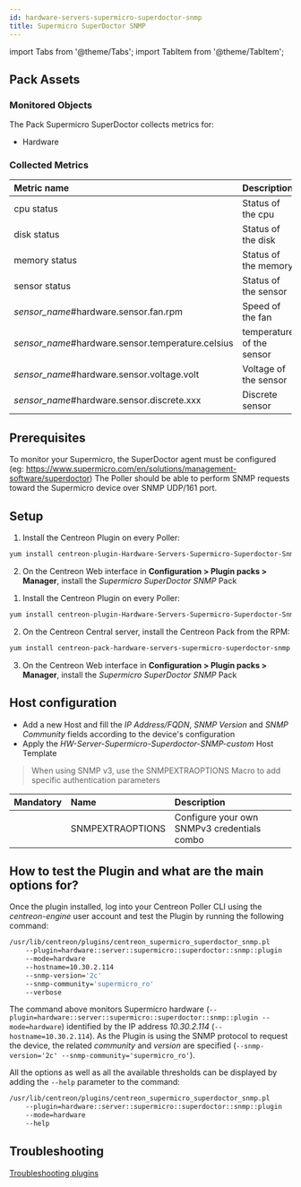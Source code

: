 ```yaml
---
id: hardware-servers-supermicro-superdoctor-snmp
title: Supermicro SuperDoctor SNMP
---
```

import Tabs from '@theme/Tabs';
import TabItem from '@theme/TabItem';


## Pack Assets

### Monitored Objects

The Pack Supermicro SuperDoctor collects metrics for:
* Hardware

### Collected Metrics

<Tabs groupId="sync">
<TabItem value="Hardware" label="Hardware">

| Metric name                                         | Description               | Unit  |
| :-------------------------------------------------- | :------------------------ | :---- |
| cpu status                                          | Status of the cpu         |       |
| disk status                                         | Status of the disk        |       |
| memory status                                       | Status of the memory      |       |
| sensor status                                       | Status of the sensor      |       |
| *sensor\_name*\#hardware.sensor.fan.rpm             | Speed of the fan          | rpm   |
| *sensor\_name*\#hardware.sensor.temperature.celsius | temperature of the sensor | C     |
| *sensor\_name*\#hardware.sensor.voltage.volt        | Voltage of the sensor     | V     |
| *sensor\_name*\#hardware.sensor.discrete.xxx        | Discrete sensor           |       |

</TabItem>
</Tabs>

## Prerequisites

To monitor your Supermicro, the SuperDoctor agent must be configured (eg: https://www.supermicro.com/en/solutions/management-software/superdoctor)
The Poller should be able to perform SNMP requests toward the Supermicro device over SNMP UDP/161 port.

## Setup

<Tabs groupId="sync">
<TabItem value="Online IMP Licence & IT100 Editions" label="Online IMP Licence & IT100 Editions">

1. Install the Centreon Plugin on every Poller:

```bash
yum install centreon-plugin-Hardware-Servers-Supermicro-Superdoctor-Snmp
```

2. On the Centreon Web interface in **Configuration > Plugin packs > Manager**, install the *Supermicro SuperDoctor SNMP* Pack

</TabItem>
<TabItem value="Offline IMP License" label="Offline IMP License">

1. Install the Centreon Plugin on every Poller:

```bash
yum install centreon-plugin-Hardware-Servers-Supermicro-Superdoctor-Snmp
```

2. On the Centreon Central server, install the Centreon Pack from the RPM:

```bash
yum install centreon-pack-hardware-servers-supermicro-superdoctor-snmp
```

3. On the Centreon Web interface in **Configuration > Plugin packs > Manager**, install the *Supermicro SuperDoctor SNMP* Pack

</TabItem>
</Tabs>

## Host configuration

* Add a new Host and fill the *IP Address/FQDN*, *SNMP Version* and *SNMP Community* fields according to the device's configuration
* Apply the *HW-Server-Supermicro-Superdoctor-SNMP-custom* Host Template

> When using SNMP v3, use the SNMPEXTRAOPTIONS Macro to add specific authentication parameters

| Mandatory | Name             | Description                                    |
| :-------- | :--------------- | :--------------------------------------------- |
|           | SNMPEXTRAOPTIONS | Configure your own SNMPv3 credentials combo    |

## How to test the Plugin and what are the main options for?

Once the plugin installed, log into your Centreon Poller CLI using the *centreon-engine* user account
and test the Plugin by running the following command:

```bash
/usr/lib/centreon/plugins/centreon_supermicro_superdoctor_snmp.pl
    --plugin=hardware::server::supermicro::superdoctor::snmp::plugin
    --mode=hardware
    --hostname=10.30.2.114
    --snmp-version='2c'
    --snmp-community='supermicro_ro'
    --verbose
```

The command above monitors Supermicro hardware (```--plugin=hardware::server::supermicro::superdoctor::snmp::plugin --mode=hardware```) identified
by the IP address *10.30.2.114* (```--hostname=10.30.2.114```). As the Plugin is using the SNMP protocol to request the device, the related
*community* and *version* are specified (```--snmp-version='2c' --snmp-community='supermicro_ro'```).

All the options as well as all the available thresholds can be displayed by adding the  ```--help```
parameter to the command:

```bash
/usr/lib/centreon/plugins/centreon_supermicro_superdoctor_snmp.pl
    --plugin=hardware::server::supermicro::superdoctor::snmp::plugin
    --mode=hardware
    --help
```

## Troubleshooting

[Troubleshooting plugins](../tutorials/troubleshooting-plugins)

